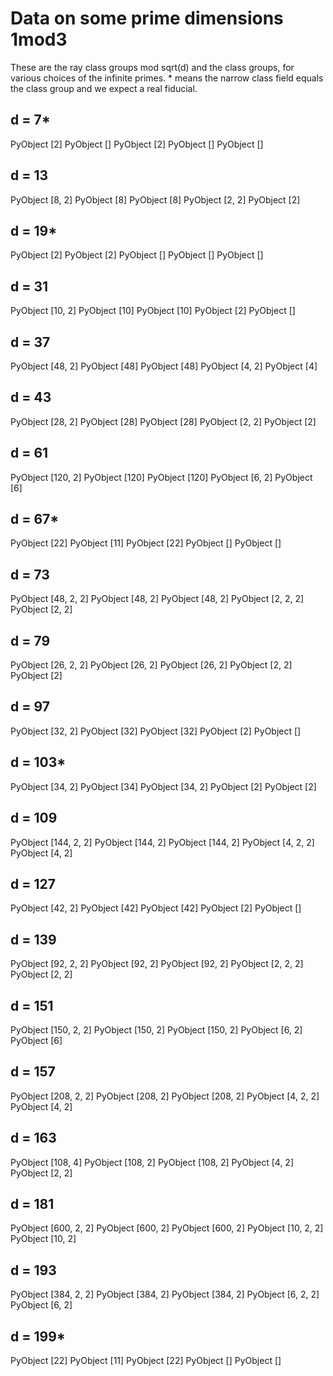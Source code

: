 # Data on some prime dimensions 1mod3

These are the ray class groups mod sqrt(d) and the class groups, for various choices of the infinite primes.  * means the narrow class field equals the class group and we expect a real fiducial.

## d = 7*
PyObject [2]
PyObject []
PyObject [2]
PyObject []
PyObject []

## d = 13
PyObject [8, 2]
PyObject [8]
PyObject [8]
PyObject [2, 2]
PyObject [2]

## d = 19*
PyObject [2]
PyObject [2]
PyObject []
PyObject []
PyObject []

## d = 31
PyObject [10, 2]
PyObject [10]
PyObject [10]
PyObject [2]
PyObject []

## d = 37
PyObject [48, 2]
PyObject [48]
PyObject [48]
PyObject [4, 2]
PyObject [4]

## d = 43
PyObject [28, 2]
PyObject [28]
PyObject [28]
PyObject [2, 2]
PyObject [2]

## d = 61
PyObject [120, 2]
PyObject [120]
PyObject [120]
PyObject [6, 2]
PyObject [6]

## d = 67*
PyObject [22]
PyObject [11]
PyObject [22]
PyObject []
PyObject []

## d = 73
PyObject [48, 2, 2]
PyObject [48, 2]
PyObject [48, 2]
PyObject [2, 2, 2]
PyObject [2, 2]

## d = 79
PyObject [26, 2, 2]
PyObject [26, 2]
PyObject [26, 2]
PyObject [2, 2]
PyObject [2]

## d = 97
PyObject [32, 2]
PyObject [32]
PyObject [32]
PyObject [2]
PyObject []

## d = 103*
PyObject [34, 2]
PyObject [34]
PyObject [34, 2]
PyObject [2]
PyObject [2]

## d = 109
PyObject [144, 2, 2]
PyObject [144, 2]
PyObject [144, 2]
PyObject [4, 2, 2]
PyObject [4, 2]

## d = 127
PyObject [42, 2]
PyObject [42]
PyObject [42]
PyObject [2]
PyObject []

## d = 139
PyObject [92, 2, 2]
PyObject [92, 2]
PyObject [92, 2]
PyObject [2, 2, 2]
PyObject [2, 2]

## d = 151
PyObject [150, 2, 2]
PyObject [150, 2]
PyObject [150, 2]
PyObject [6, 2]
PyObject [6]

## d = 157
PyObject [208, 2, 2]
PyObject [208, 2]
PyObject [208, 2]
PyObject [4, 2, 2]
PyObject [4, 2]

## d = 163
PyObject [108, 4]
PyObject [108, 2]
PyObject [108, 2]
PyObject [4, 2]
PyObject [2, 2]

## d = 181
PyObject [600, 2, 2]
PyObject [600, 2]
PyObject [600, 2]
PyObject [10, 2, 2]
PyObject [10, 2]

## d = 193
PyObject [384, 2, 2]
PyObject [384, 2]
PyObject [384, 2]
PyObject [6, 2, 2]
PyObject [6, 2]

## d = 199*
PyObject [22]
PyObject [11]
PyObject [22]
PyObject []
PyObject []